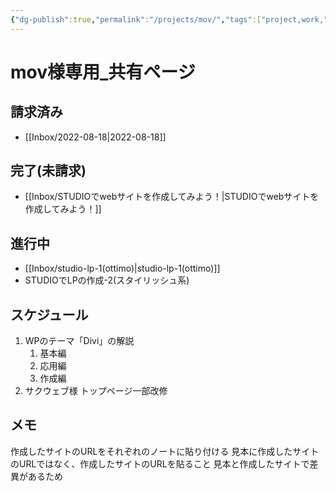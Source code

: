 ```yaml
---
{"dg-publish":true,"permalink":"/projects/mov/","tags":["project,work,","gardenEntry"],"dgHomeLink":true,"dgPassFrontmatter":false}
---
```



# mov様専用_共有ページ

## 請求済み
- [[Inbox/2022-08-18|2022-08-18]]

## 完了(未請求)
- [[Inbox/STUDIOでwebサイトを作成してみよう！|STUDIOでwebサイトを作成してみよう！]]

## 進行中
- [[Inbox/studio-lp-1(ottimo)|studio-lp-1(ottimo)]]
- STUDIOでLPの作成-2(スタイリッシュ系)

## スケジュール
1. WPのテーマ「Divi」の解説
	1. 基本編
	2. 応用編
	3. 作成編
2. サクウェブ様 トップページ一部改修

## メモ
作成したサイトのURLをそれぞれのノートに貼り付ける
	見本に作成したサイトのURLではなく、作成したサイトのURLを貼ること
		見本と作成したサイトで差異があるため